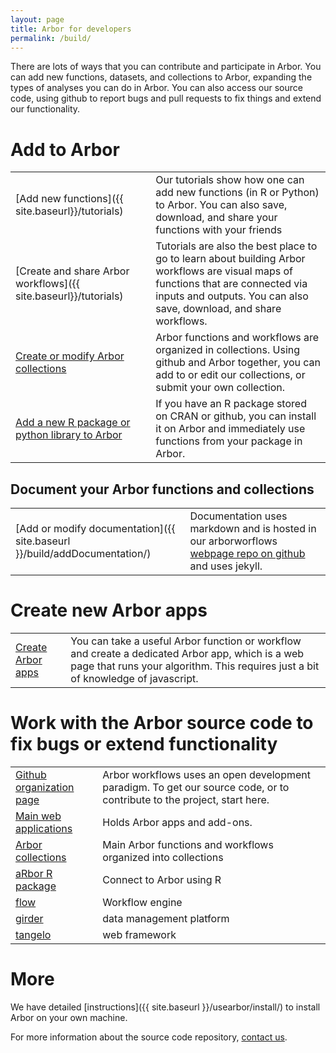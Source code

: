 ```yaml
---
layout: page
title: Arbor for developers
permalink: /build/
---
```


There are lots of ways that you can contribute and participate in Arbor. You can add new functions, datasets, and collections to Arbor, expanding the types of analyses you can do in Arbor. You can also access our source code, using github to report bugs and pull requests to fix things and extend our functionality.

# Add to Arbor

|  |  |
| --- | --- |
|[Add new functions]({{ site.baseurl}}/tutorials)|Our tutorials show how one can add new functions (in R or Python) to Arbor. You can also save, download, and share your functions with your friends|
|[Create and share Arbor workflows]({{ site.baseurl}}/tutorials)|Tutorials are also the best place to go to learn about building Arbor workflows are visual maps of functions that are connected via inputs and outputs. You can also save, download, and share workflows.|
|[Create or modify Arbor collections]({{site.baseurl}}/build/addCollection.html)|Arbor functions and workflows are organized in collections. Using github and Arbor together, you can add to or edit our collections, or submit your own collection.|
|[Add a new R package or python library to Arbor]({{site.baseurl}}/build/addPackage.html)|If you have an R package stored on CRAN or github, you can install it on Arbor and immediately use functions from your package in Arbor.|

## Document your Arbor functions and collections

|  |  |
| --- | --- |
|[Add or modify documentation]({{ site.baseurl }}/build/addDocumentation/)| Documentation uses markdown and is hosted in our arborworflows [webpage repo on github](https://github.com/arborworkflows/arborworkflows.github.com) and uses jekyll.|


# Create new Arbor apps

|  |  |
| --- | --- |
| [Create Arbor apps]({{site.baseurl}}/build/addApp.html)|You can take a useful Arbor function or workflow and create a dedicated Arbor app, which is a web page that runs your algorithm. This requires just a bit of knowledge of javascript.|

# Work with the Arbor source code to fix bugs or extend functionality

|  |  |
| --- | --- |
|[Github organization page](https://github.com/arborworkflows) | Arbor workflows uses an open development paradigm. To get our source code, or to contribute to the project, start here.|
|[Main web applications](https://github.com/arborworkflows/ArborWebApps)| Holds Arbor apps and add-ons.|
|[Arbor collections](https://github.com/arborworkflows/arborCollections)| Main Arbor functions and workflows organized into collections|
|[aRbor R package]([aRbor](https://github.com/arborworkflows/aRbor))|Connect to Arbor using R|
|[flow](https://github.com/kitware/flow)| Workflow engine|
|[girder](https://github.com/kitware/girder)|data management platform|
|[tangelo](https://github.com/kitware/tangelo)|web framework|

# More

We have detailed [instructions]({{ site.baseurl }}/usearbor/install/) to install Arbor on your own machine.

For more information about the source code repository, [contact us]({{site.baseurl}}/team).
